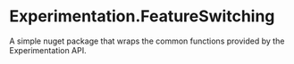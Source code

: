 # Experimentation.FeatureSwitching
A simple nuget package that wraps the common functions provided by the Experimentation API.
